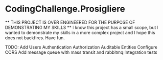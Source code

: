 # CodingChallenge.Prosigliere

** THIS PROJECT IS OVER ENGINEERED FOR THE PURPOSE OF DEMONSTRATING MY SKILLS **
I know this project has a small scope, but I wanted to demonstrate my skills in a more complex project and I hope this does not backfires. Have fun.

TODO:
Add Users
Authentication
Authorization
Auditable Entities
Configure CORS
Add message queue with mass transit and rabbitmq
Integration tests
